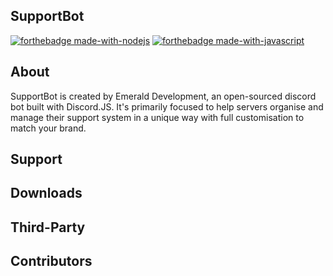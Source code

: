 ## SupportBot
[![forthebadge made-with-nodejs](https://img.shields.io/badge/Node.js-339933?style=for-the-badge&amp;logo=nodedotjs&amp;logoColor=white)]([https://www.python.org/](https://nodejs.org/en/)) [![forthebadge made-with-javascript](https://img.shields.io/badge/JavaScript-323330?style=for-the-badge&amp;logo=javascript&amp;logoColor=F7DF1E)]([https://javascript.com](https://javascript.com)) 

## About

SupportBot is created by Emerald Development, an open-sourced discord bot built with Discord.JS. It's primarily focused to help servers organise and manage their support system in a unique way with full customisation to match your brand. 

## Support



## Downloads

## Third-Party

## Contributors



